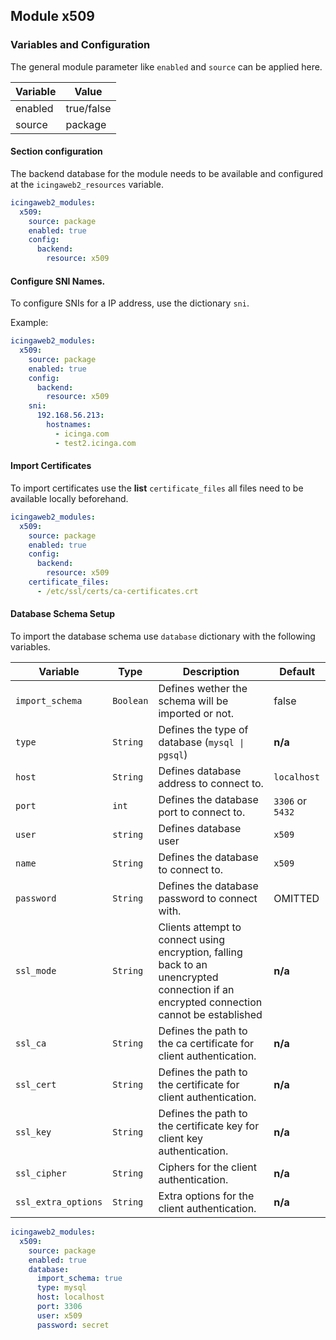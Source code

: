 ## Module x509

### Variables and Configuration

The general module parameter like `enabled` and `source` can be applied here.

| Variable | Value      |
|----------|------------|
| enabled  | true/false |
| source   | package    |

#### Section configuration

The backend database for the module needs to be available and configured at the `icingaweb2_resources` variable.

```yaml
icingaweb2_modules:
  x509:
    source: package
    enabled: true
    config:
      backend:
        resource: x509
```

#### Configure SNI Names.

To configure SNIs for a IP address, use the dictionary `sni`.

Example:

```yaml
icingaweb2_modules:
  x509:
    source: package
    enabled: true
    config:
      backend:
        resource: x509
    sni:
      192.168.56.213:
        hostnames:
          - icinga.com
          - test2.icinga.com
```

#### Import Certificates

To import certificates use the **list** `certificate_files` all files need to be
available locally beforehand.

```yaml
icingaweb2_modules:
  x509:
    source: package
    enabled: true
    config:
      backend:
        resource: x509
    certificate_files:
      - /etc/ssl/certs/ca-certificates.crt
```

#### Database Schema Setup

To import the database schema use `database` dictionary with the following variables.

| Variable | Type | Description | Default |
|----------|------|-------------|---------|
| `import_schema` | `Boolean` | Defines wether the schema will be imported or not. | false |
| `type` | `String` | Defines the type of database (`mysql \| pgsql`) | **n/a** |
| `host` | `String` | Defines database address to connect to. | `localhost` |
| `port` | `int` | Defines the database port to connect to. | `3306` or `5432` |
| `user` | `string` | Defines database user | `x509` |
| `name` | `String` | Defines the database to connect to. | `x509` |
| `password` | `String` | Defines the database password to connect with. | OMITTED |
| `ssl_mode` | `String` | Clients attempt to connect using encryption, falling back to an unencrypted connection if an encrypted connection cannot be established |**n/a** |
|`ssl_ca`| `String`| Defines the path to the ca certificate for client authentication. | **n/a** |
|`ssl_cert`|`String`| Defines the path to the certificate for client authentication. | **n/a** |
|`ssl_key`| `String` | Defines the path to the certificate key for client key authentication. | **n/a** |
|`ssl_cipher`|`String`| Ciphers for the client authentication. | **n/a** |
|`ssl_extra_options`|`String`| Extra options for the client authentication. | **n/a** |


```yaml
icingaweb2_modules:
  x509:
    source: package
    enabled: true
    database:
      import_schema: true
      type: mysql
      host: localhost
      port: 3306
      user: x509
      password: secret
```
